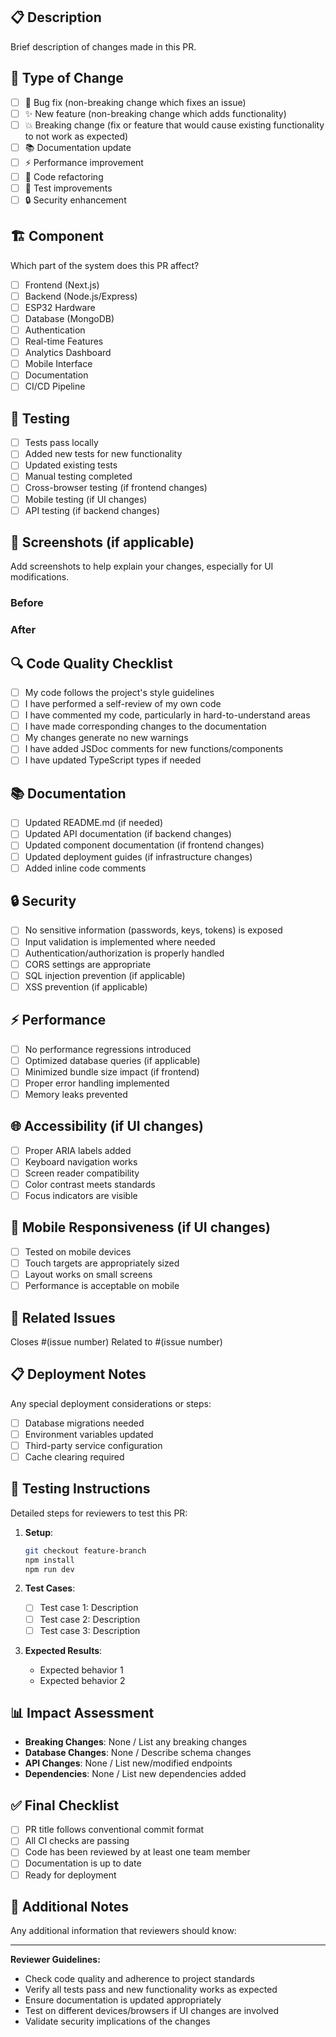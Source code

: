 ## 📋 Description
Brief description of changes made in this PR.

## 🔄 Type of Change
- [ ] 🐛 Bug fix (non-breaking change which fixes an issue)
- [ ] ✨ New feature (non-breaking change which adds functionality)
- [ ] 💥 Breaking change (fix or feature that would cause existing functionality to not work as expected)
- [ ] 📚 Documentation update
- [ ] ⚡ Performance improvement
- [ ] 🔧 Code refactoring
- [ ] 🧪 Test improvements
- [ ] 🔒 Security enhancement

## 🏗️ Component
Which part of the system does this PR affect?
- [ ] Frontend (Next.js)
- [ ] Backend (Node.js/Express)
- [ ] ESP32 Hardware
- [ ] Database (MongoDB)
- [ ] Authentication
- [ ] Real-time Features
- [ ] Analytics Dashboard
- [ ] Mobile Interface
- [ ] Documentation
- [ ] CI/CD Pipeline

## 🧪 Testing
- [ ] Tests pass locally
- [ ] Added new tests for new functionality
- [ ] Updated existing tests
- [ ] Manual testing completed
- [ ] Cross-browser testing (if frontend changes)
- [ ] Mobile testing (if UI changes)
- [ ] API testing (if backend changes)

## 📸 Screenshots (if applicable)
Add screenshots to help explain your changes, especially for UI modifications.

### Before
<!-- Add screenshots of the current state -->

### After
<!-- Add screenshots of the new state -->

## 🔍 Code Quality Checklist
- [ ] My code follows the project's style guidelines
- [ ] I have performed a self-review of my own code
- [ ] I have commented my code, particularly in hard-to-understand areas
- [ ] I have made corresponding changes to the documentation
- [ ] My changes generate no new warnings
- [ ] I have added JSDoc comments for new functions/components
- [ ] I have updated TypeScript types if needed

## 📚 Documentation
- [ ] Updated README.md (if needed)
- [ ] Updated API documentation (if backend changes)
- [ ] Updated component documentation (if frontend changes)
- [ ] Updated deployment guides (if infrastructure changes)
- [ ] Added inline code comments

## 🔒 Security
- [ ] No sensitive information (passwords, keys, tokens) is exposed
- [ ] Input validation is implemented where needed
- [ ] Authentication/authorization is properly handled
- [ ] CORS settings are appropriate
- [ ] SQL injection prevention (if applicable)
- [ ] XSS prevention (if applicable)

## ⚡ Performance
- [ ] No performance regressions introduced
- [ ] Optimized database queries (if applicable)
- [ ] Minimized bundle size impact (if frontend)
- [ ] Proper error handling implemented
- [ ] Memory leaks prevented

## 🌐 Accessibility (if UI changes)
- [ ] Proper ARIA labels added
- [ ] Keyboard navigation works
- [ ] Screen reader compatibility
- [ ] Color contrast meets standards
- [ ] Focus indicators are visible

## 📱 Mobile Responsiveness (if UI changes)
- [ ] Tested on mobile devices
- [ ] Touch targets are appropriately sized
- [ ] Layout works on small screens
- [ ] Performance is acceptable on mobile

## 🔗 Related Issues
Closes #(issue number)
Related to #(issue number)

## 📋 Deployment Notes
Any special deployment considerations or steps:
- [ ] Database migrations needed
- [ ] Environment variables updated
- [ ] Third-party service configuration
- [ ] Cache clearing required

## 🧪 Testing Instructions
Detailed steps for reviewers to test this PR:

1. **Setup**:
   ```bash
   git checkout feature-branch
   npm install
   npm run dev
   ```

2. **Test Cases**:
   - [ ] Test case 1: Description
   - [ ] Test case 2: Description
   - [ ] Test case 3: Description

3. **Expected Results**:
   - Expected behavior 1
   - Expected behavior 2

## 📊 Impact Assessment
- **Breaking Changes**: None / List any breaking changes
- **Database Changes**: None / Describe schema changes
- **API Changes**: None / List new/modified endpoints
- **Dependencies**: None / List new dependencies added

## ✅ Final Checklist
- [ ] PR title follows conventional commit format
- [ ] All CI checks are passing
- [ ] Code has been reviewed by at least one team member
- [ ] Documentation is up to date
- [ ] Ready for deployment

## 📝 Additional Notes
Any additional information that reviewers should know:

---

**Reviewer Guidelines:**
- Check code quality and adherence to project standards
- Verify all tests pass and new functionality works as expected
- Ensure documentation is updated appropriately
- Test on different devices/browsers if UI changes are involved
- Validate security implications of the changes